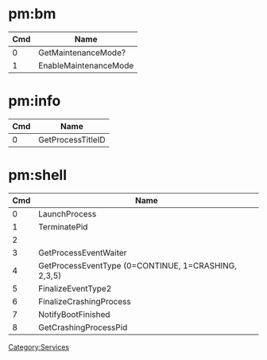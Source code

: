# pm:bm

| Cmd | Name                  |
| --- | --------------------- |
| 0   | GetMaintenanceMode?   |
| 1   | EnableMaintenanceMode |

# pm:info

| Cmd | Name              |
| --- | ----------------- |
| 0   | GetProcessTitleID |

# pm:shell

| Cmd | Name                                                |
| --- | --------------------------------------------------- |
| 0   | LaunchProcess                                       |
| 1   | TerminatePid                                        |
| 2   |                                                     |
| 3   | GetProcessEventWaiter                               |
| 4   | GetProcessEventType (0=CONTINUE, 1=CRASHING, 2,3,5) |
| 5   | FinalizeEventType2                                  |
| 6   | FinalizeCrashingProcess                             |
| 7   | NotifyBootFinished                                  |
| 8   | GetCrashingProcessPid                               |

[Category:Services](Category:Services "wikilink")
